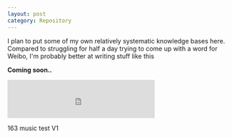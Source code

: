 ```yaml
---
layout: post
category: Repository
---
```


I plan to put some of my own relatively systematic knowledge bases here. Compared to struggling for half a day trying to come up with a word for Weibo, I'm probably better at writing stuff like this

**Coming soon..**

<iframe frameborder="no" border="0" marginwidth="0" marginheight="0" width=330 height=86 src="https://music.163.com/outchain/player?type=2&id=1462529741&auto=0&height=66"></iframe>

163 music test V1